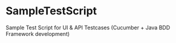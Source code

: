 # SampleTestScript
Sample Test Script for UI &amp; API Testcases (Cucumber + Java BDD Framework development)
